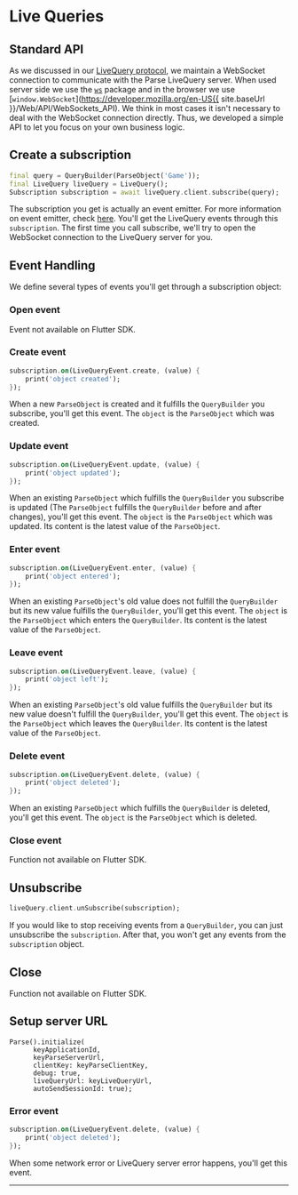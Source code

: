 # Live Queries

## Standard API
As we discussed in our [LiveQuery protocol](https://github.com/parse-community/parse-server/wiki/Parse-LiveQuery-Protocol-Specification), we maintain a WebSocket connection to communicate with the Parse LiveQuery server. When used server side we use the [`ws`](https://www.npmjs.com/package/ws) package and in the browser we use [`window.WebSocket`](https://developer.mozilla.org/en-US{{ site.baseUrl }}/Web/API/WebSockets_API). We think in most cases it isn't necessary to deal with the WebSocket connection directly. Thus, we developed a simple API to let you focus on your own business logic.

## Create a subscription

```dart
final query = QueryBuilder(ParseObject('Game'));
final LiveQuery liveQuery = LiveQuery();
Subscription subscription = await liveQuery.client.subscribe(query);
```

The subscription you get is actually an event emitter. For more information on event emitter, check [here](https://nodejs.org/api/events.html). You'll get the LiveQuery events through this `subscription`. The first time you call subscribe, we'll try to open the WebSocket connection to the LiveQuery server for you.

## Event Handling
We define several types of events you'll get through a subscription object:

### Open event

Event not available on Flutter SDK.

### Create event

```dart
subscription.on(LiveQueryEvent.create, (value) {
    print('object created');
});
```

When a new `ParseObject` is created and it fulfills the `QueryBuilder` you subscribe, you'll get this event. The `object` is the `ParseObject` which was created.

### Update event

```dart
subscription.on(LiveQueryEvent.update, (value) {
    print('object updated');
});
```

When an existing `ParseObject` which fulfills the `QueryBuilder` you subscribe is updated (The `ParseObject` fulfills the `QueryBuilder` before and after changes), you'll get this event. The `object` is the `ParseObject` which was updated. Its content is the latest value of the `ParseObject`.

### Enter event

```dart
subscription.on(LiveQueryEvent.enter, (value) {
    print('object entered');
});
```

When an existing `ParseObject`'s old value does not fulfill the `QueryBuilder` but its new value fulfills the `QueryBuilder`, you'll get this event. The `object` is the `ParseObject` which enters the `QueryBuilder`. Its content is the latest value of the `ParseObject`.

### Leave event

```dart
subscription.on(LiveQueryEvent.leave, (value) {
    print('object left');
});
```

When an existing `ParseObject`'s old value fulfills the `QueryBuilder` but its new value doesn't fulfill the `QueryBuilder`, you'll get this event. The `object` is the `ParseObject` which leaves the `QueryBuilder`. Its content is the latest value of the `ParseObject`.

### Delete event

```dart
subscription.on(LiveQueryEvent.delete, (value) {
    print('object deleted');
});
```

When an existing `ParseObject` which fulfills the `QueryBuilder` is deleted, you'll get this event. The `object` is the `ParseObject` which is deleted.

### Close event

Function not available on Flutter SDK.

## Unsubscribe

```dart
liveQuery.client.unSubscribe(subscription);
```

If you would like to stop receiving events from a `QueryBuilder`, you can just unsubscribe the `subscription`. After that, you won't get any events from the `subscription` object.


## Close

Function not available on Flutter SDK.


## Setup server URL

```
Parse().initialize(
      keyApplicationId,
      keyParseServerUrl,
      clientKey: keyParseClientKey,
      debug: true,
      liveQueryUrl: keyLiveQueryUrl,
      autoSendSessionId: true);
```


### Error event

```dart
subscription.on(LiveQueryEvent.delete, (value) {
    print('object deleted');
});
```

When some network error or LiveQuery server error happens, you'll get this event.

***
